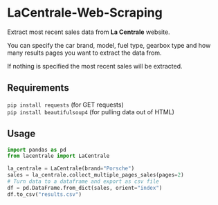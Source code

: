 # LaCentrale-Web-Scraping

Extract most recent sales data from **La Centrale** website. 
 
You can specify the car brand, model, fuel type, gearbox type and how many results pages you want to extract the data from.

If nothing is specified the most recent sales will be extracted.

## Requirements

`pip install requests` (for GET requests)  
`pip install beautifulsoup4` (for pulling data out of HTML) 


## Usage

```python
import pandas as pd
from lacentrale import LaCentrale

la_centrale = LaCentrale(brand="Porsche")
sales = la_centrale.collect_multiple_pages_sales(pages=2)
# Turn data to a dataframe and export as csv file
df = pd.DataFrame.from_dict(sales, orient="index")
df.to_csv("results.csv")
```




